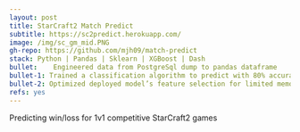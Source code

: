 ```yaml
---
layout: post
title: StarCraft2 Match Predict
subtitle: https://sc2predict.herokuapp.com/
image: /img/sc_gm_mid.PNG
gh-repo: https://github.com/mjh09/match-predict
stack: Python | Pandas | Sklearn | XGBoost | Dash
bullet:    Engineered data from PostgreSql dump to pandas dataframe
bullet-1: Trained a classification algorithm to predict with 80% accuracy on test data; up 20% from naive baseline
bullet-2: Optimized deployed model’s feature selection for limited memory and performance
refs: yes
---
```

Predicting win/loss for 1v1 competitive StarCraft2 games
